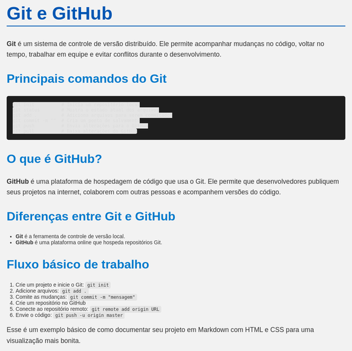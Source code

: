 <style>
  body {
    font-family: Arial, sans-serif;
    background-color: #f2f2f2;
    color: #333;
    padding: 2rem;
    max-width: 900px;
    margin: auto;
  }
  h1 {
    color: #0056b3;
    font-size: 3rem;
    border-bottom: 2px solid #0056b3;
    padding-bottom: 0.3rem;
  }
  h2 {
    color: #007acc;
    font-size: 2rem;
    margin-top: 2rem;
  }
  p {
    font-size: 1.1rem;
    line-height: 1.6;
  }
  code {
    background: #e4e4e4;
    padding: 2px 5px;
    border-radius: 4px;
  }
  pre {
    background: #1e1e1e;
    color: #dcdcdc;
    padding: 1rem;
    border-radius: 5px;
    overflow-x: auto;
  }
</style>

<h1>Git e GitHub</h1>

<p><strong>Git</strong> é um sistema de controle de versão distribuído. Ele permite acompanhar mudanças no código, voltar no tempo, trabalhar em equipe e evitar conflitos durante o desenvolvimento.</p>

<h2>Principais comandos do Git</h2>

<pre><code>git init          # Inicia um repositório local
git status        # Mostra o estado atual dos arquivos
git add .         # Adiciona arquivos para serem commitados
git commit -m ""  # Cria um ponto de salvamento
git push          # Envia alterações para o GitHub
git pull          # Baixa alterações do GitHub
</code></pre>

<h2>O que é GitHub?</h2>

<p><strong>GitHub</strong> é uma plataforma de hospedagem de código que usa o Git. Ele permite que desenvolvedores publiquem seus projetos na internet, colaborem com outras pessoas e acompanhem versões do código.</p>

<h2>Diferenças entre Git e GitHub</h2>

<ul>
  <li><strong>Git</strong> é a ferramenta de controle de versão local.</li>
  <li><strong>GitHub</strong> é uma plataforma online que hospeda repositórios Git.</li>
</ul>

<h2>Fluxo básico de trabalho</h2>

<ol>
  <li>Crie um projeto e inicie o Git: <code>git init</code></li>
  <li>Adicione arquivos: <code>git add .</code></li>
  <li>Comite as mudanças: <code>git commit -m "mensagem"</code></li>
  <li>Crie um repositório no GitHub</li>
  <li>Conecte ao repositório remoto: <code>git remote add origin URL</code></li>
  <li>Envie o código: <code>git push -u origin master</code></li>
</ol>

<p>Esse é um exemplo básico de como documentar seu projeto em Markdown com HTML e CSS para uma visualização mais bonita.</p>
